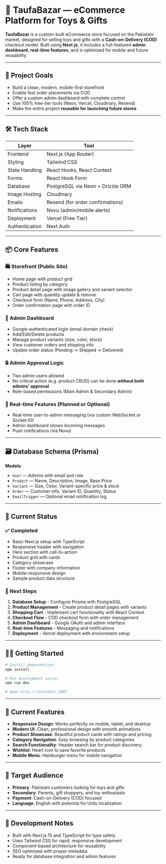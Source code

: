 # 🎁 TaufaBazar — eCommerce Platform for Toys & Gifts

**TaufaBazar** is a custom-built eCommerce store focused on the Pakistani market, designed for selling toys and gifts with a **Cash-on-Delivery (COD)** checkout model. Built using **Next.js**, it includes a full-featured **admin dashboard**, **real-time features**, and is optimized for mobile and future reusability.

---

## 🚀 Project Goals

- Build a clean, modern, mobile-first storefront
- Enable fast order placements via COD
- Offer a custom admin dashboard with complete control
- Use 100% free-tier tools (Neon, Vercel, Cloudinary, Resend)
- Make the entire project **reusable for launching future stores**

---

## 🛠 Tech Stack

| Layer            | Tool                        |
|------------------|-----------------------------|
| Frontend         | Next.js (App Router)        |
| Styling          | Tailwind CSS                |
| State Handling   | React Hooks, React Context  |
| Forms            | React Hook Form             |
| Database         | PostgreSQL via Neon + Drizzle ORM |
| Image Hosting    | Cloudinary                  |
| Emails           | Resend (for order confirmations) |
| Notifications    | Novu (admin/mobile alerts)  |
| Deployment       | Vercel (Free Tier)          |
| Authentication   | Next Auth |

---

## 📦 Core Features

### 🛍️ Storefront (Public Site)
- Home page with product grid
- Product listing by category
- Product detail page with image gallery and variant selector
- Cart page with quantity update & remove
- Checkout form (Name, Phone, Address, City)
- Order confirmation page with order ID

### 🛒 Admin Dashboard
- Google-authenticated login (email domain check)
- Add/Edit/Delete products
- Manage product variants (size, color, stock)
- View customer orders and shipping info
- Update order status (Pending → Shipped → Delivered)

### 🔒 Admin Approval Logic
- Two admin users allowed
- No critical action (e.g. product CRUD) can be done **without both admins' approval**
- Role-based permissions (Main Admin & Secondary Admin)

### 💬 Real-time Features (Planned or Optional)
- Real-time user-to-admin messaging (via custom WebSocket or Socket.IO)
- Admin dashboard shows incoming messages
- Push notifications (via Novu)

---

## 🗃 Database Schema (Prisma)

**Models**:
- `User` — Admins with email and role
- `Product` — Name, Description, Image, Base Price
- `Variant` — Size, Color, Variant-specific price & stock
- `Order` — Customer info, Variant ID, Quantity, Status
- `EmailTrigger` — Optional email notification log

---

## 🚀 Current Status

### ✅ Completed
- Basic Next.js setup with TypeScript
- Responsive header with navigation
- Hero section with call-to-action
- Product grid with cards
- Category showcase
- Footer with company information
- Mobile-responsive design
- Sample product data structure

### 🔄 Next Steps
1. **Database Setup** - Configure Prisma with PostgreSQL
2. **Product Management** - Create product detail pages with variants
3. **Shopping Cart** - Implement cart functionality with React Context
4. **Checkout Flow** - COD checkout form with order management
5. **Admin Dashboard** - Google OAuth and admin interface
6. **Real-time Features** - Messaging and notifications
7. **Deployment** - Vercel deployment with environment setup

---

## 🏃‍♂️ Getting Started

```bash
# Install dependencies
npm install

# Run development server
npm run dev

# Open http://localhost:3001
```

---

## 📱 Current Features

- **Responsive Design**: Works perfectly on mobile, tablet, and desktop
- **Modern UI**: Clean, professional design with smooth animations
- **Product Showcase**: Beautiful product cards with ratings and pricing
- **Category Navigation**: Easy browsing by product categories
- **Search Functionality**: Header search bar for product discovery
- **Wishlist**: Heart icon to save favorite products
- **Mobile Menu**: Hamburger menu for mobile navigation

---

## 🎯 Target Audience

- **Primary**: Pakistani customers looking for toys and gifts
- **Secondary**: Parents, gift shoppers, and toy enthusiasts
- **Payment**: Cash-on-Delivery (COD) focused
- **Language**: English with potential for Urdu localization

---

## 🔧 Development Notes

- Built with Next.js 15 and TypeScript for type safety
- Uses Tailwind CSS for rapid, responsive development
- Component-based architecture for reusability
- SEO optimized with proper metadata
- Ready for database integration and admin features
